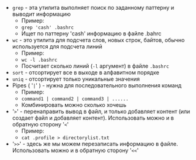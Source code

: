 - `grep` - эта утилита выполняет поиск по заданному паттерну и выводит информацию 
	- Пример: 
	- `grep 'cash' .bashrc` 
	- Ищет по паттерну 'cash' информацию в файле .bahrc
- `wc` - это утилита для подсчета слов, новых строк, байтов, обычно используется для подсчета линий
	- Пример: 
	- `wc -l .bashrc` 
	- Посчитает сколько линий (`-l` аргумент) в файле `.bashrc` 
- `sort` - отсортирует все в выходе в алфавитном порядке
- `uniq` - отсортирует только уникальные значения
- Pipes ( '`|`' ) - нужна для последовательного выполнения команд
	- Пример:
	- `command1 | command2 | command3 | ......`
	- Комбинировать можно сколько хочешь 
- '`>`' - перенаправить вывод в файл, и только добавляет контент (или создает файл и добавляет контент). Использовать можно и в обратную сторону '`<`'
	- Пример:
	- `cat .profile > directorylist.txt`
- '`>>`' - здесь же мы можем перезаписать информацию в файле. Использовать можно и в обратную сторону '`<<`'